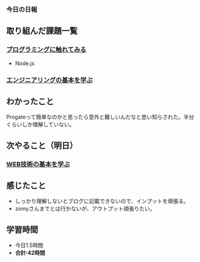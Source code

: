 ### 今日の日報
## 取り組んだ課題一覧
### [プログラミングに触れてみる](https://github.com/happiness-chain/practice/blob/main/002_step/001_progate.md#%E3%83%97%E3%83%AD%E3%82%B0%E3%83%A9%E3%83%9F%E3%83%B3%E3%82%B0%E3%81%AB%E8%A7%A6%E3%82%8C%E3%81%A6%E3%81%BF%E3%82%8B)
- Node.js
### [エンジニアリングの基本を学ぶ](https://github.com/happiness-chain/practice/blob/main/03_web/001_basic.md)
  
## わかったこと
Progateって簡単なのかと思ったら意外と難しいんだなと思い知らされた。半分くらいしか理解していない。
  
## 次やること（明日）
### [WEB技術の基本を学ぶ](https://github.com/happiness-chain/practice/blob/main/03_web/003_web_basic.md)

## 感じたこと
- しっかり理解しないとブログに記載できないので、インプットを頑張る。
- zomyさんまでとは行かないが、アウトプット頑張りたい。

## 学習時間
- 今日1.5時間
- **合計:42時間**
